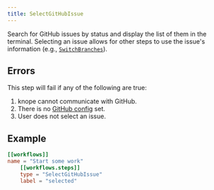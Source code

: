 ```yaml
---
title: SelectGitHubIssue
---
```


Search for GitHub issues by status and display the list of them in the terminal. Selecting an issue allows for other steps to use the issue's information (e.g., [`SwitchBranches`]).

## Errors

This step will fail if any of the following are true:

1. knope cannot communicate with GitHub.
2. There is no [GitHub config] set.
3. User does not select an issue.

## Example

```toml
[[workflows]]
name = "Start some work"
    [[workflows.steps]]
    type = "SelectGitHubIssue"
    label = "selected"
```

[github config]: ../github.md
[`switchbranches`]: ./SwitchBranches.md
